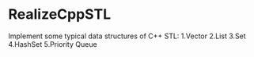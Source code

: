 # RealizeCppSTL
Implement some typical data structures of C++ STL:
1.Vector
2.List
3.Set
4.HashSet
5.Priority Queue
